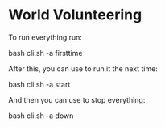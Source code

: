 # World Volunteering

To run everything run:

bash cli.sh -a firsttime

After this, you can use to run it the next time:

bash cli.sh -a start

And then you can use to stop everything:

bash cli.sh -a down